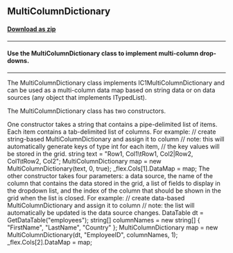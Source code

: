 ## MultiColumnDictionary
#### [Download as zip](https://grapecity.github.io/DownGit/#/home?url=https://github.com/GrapeCity/ComponentOne-WinForms-Samples/tree/master/NetFramework\FlexGrid\VB\MultiColumnDictionary)
____
#### Use the MultiColumnDictionary class to implement multi-column drop-downs.
____
The MultiColumnDictionary class implements IC1MultiColumnDictionary and can be used as a multi-column data map based on string data or on data sources (any object that implements ITypedList). 

The MultiColumnDictionary class has two constructors. 

One constructor takes a string that contains a pipe-delimited list of items. Each item contains a tab-delimited list of columns. For example:  // create string-based MultiColumnDictionary and assign it to column // note: this will automatically generate keys of type int for each item, // the key values will be stored in the grid. string text = "Row1, Col1\tRow1, Col2|Row2, Col1\tRow2, Col2"; MultiColumnDictionary map = new MultiColumnDictionary(text, 0, true); _flex.Cols[1].DataMap = map;  The other constructor takes four parameters: a data source, the name of the column that contains the data stored in the grid, a list of fields to display in the dropdown list, and the index of the column that should be shown in the grid when the list is closed. For example:  // create data-based MultiColumnDictionary and assign it to column // note: the list will automatically be updated is the data source changes. DataTable dt = GetDataTable("employees"); string[] columnNames = new string[] { "FirstName", "LastName", "Country" }; MultiColumnDictionary map = new MultiColumnDictionary(dt, "EmployeeID", columnNames, 1); _flex.Cols[2].DataMap = map; 